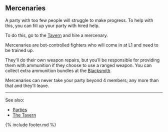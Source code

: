## Mercenaries
A party with too few people will struggle to make progress. To help with this, you can fill up your party with hired help. 

To do this, go to the [Tavern](locations/tavern/index.md) and hire a mercenary.

Mercenaries are bot-controlled fighters who will come in at L1 and need to be trained up. 

They’ll do their own weapon repairs, but you’ll be responsible for providing them with ammunition if they choose to use a ranged weapon. You can collect extra ammunition bundles at the [Blacksmith](locations/blacksmith).

Mercenaries can never take your party beyond 4 members; any more than that and they’ll leave.

---

See also:
 - [Parties](parties.md)
 - [The Tavern](locations/tavern/index.md)

{% include footer.md %}
